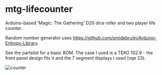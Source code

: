 # mtg-lifecounter
Arduino-based 'Magic: The Gathering' D20 dice roller and two player life counter.

Random number generator uses https://github.com/pmjdebruijn/Arduino-Entropy-Library. 

See the partslist for a basic BOM. The case I used is a TEKO 102.9 - the front panel design fits it and the 7 segment displays I used (vqe 23).

![counter](https://user-images.githubusercontent.com/10801301/115283755-13ff0a80-a14c-11eb-8bd4-2f1fb064f130.png)
